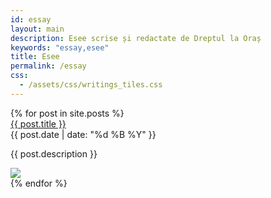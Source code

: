 ```yaml
---
id: essay
layout: main
description: Esee scrise și redactate de Dreptul la Oraș
keywords: "essay,esee"
title: Esee
permalink: /essay
css:
  - /assets/css/writings_tiles.css
---
```

<div class="writings-wrapper">
    <div class="writings-columns">
        {% for post in site.posts %}
	        <div class="writings-tile">
	            <div class="writings-title"><a href="{{ post.url }}">{{ post.title }}</a></div>
	            <div class="writings-date">{{ post.date | date: "%d %B %Y" }}</div>
	            <p>{{ post.description }}</p>
	            <a href="{{ post.url }}"><img src="{{ post.image.url }}"/></a>
	        </div>
	    {% endfor %}
	</div>
</div>